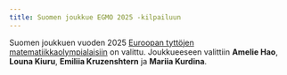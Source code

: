 ```yaml
---
title: Suomen joukkue EGMO 2025 -kilpailuun
---
```


Suomen joukkuen vuoden 2025
[Euroopan tyttöjen matematiikkaolympialaisiin](https://egmo2025.com/)
on valittu. Joukkueeseen valittiin
**Amelie Hao**, **Louna Kiuru**, **Emiliia Kruzenshtern** ja **Mariia Kurdina**.
